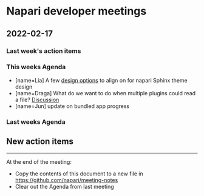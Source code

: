 # Napari developer meetings

## 2022-02-17

### Last week's action items

### This weeks Agenda

- [name=Lia] A few [design options](https://www.figma.com/file/ahjEJjeaFL6oTjeQaueGDQ/napari-Sphinx-Theme?node-id=0%3A1) to align on for napari Sphinx theme design
- [name=Draga] What do we want to do when multiple plugins could read a file? [Discussion](https://github.com/napari/napari/discussions/4111)
- [name=Jun] update on bundled app progress


### Last weeks Agenda






## New action items

------

At the end of the meeting:
- Copy the contents of this document to a new file in https://github.com/napari/meeting-notes
- Clear out the Agenda from last meeting
